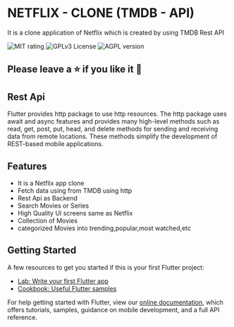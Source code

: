 
# NETFLIX - CLONE (TMDB - API)

It is a clone application of Netflix which is created by using TMDB Rest API


  
![MIT rating](https://img.shields.io/amo/rating/re?label=rating&style=plastic)
![GPLv3 License](https://img.shields.io/badge/License-GPL%20v3-yellow.svg)
![AGPL version](https://img.shields.io/amo/v/v?label=version&style=plastic)


## Please leave a ⭐ if you like it 💜





## Rest Api

Flutter provides http package to use http resources. The http package uses await and async features and provides many high-level methods such as read, get, post, put, head, and delete methods for sending and receiving data from remote locations. These methods simplify the development of REST-based mobile applications.


## Features

- It is a Netflix app clone
- Fetch data using from TMDB using http 
- Rest Api as Backend
- Search Movies or Series
- High Quality UI screens same as Netflix
- Collection of Movies
- categorized Movies into trending,popular,most watched,etc


## Getting Started


A few resources to get you started if this is your first Flutter project:

- [Lab: Write your first Flutter app](https://flutter.dev/docs/get-started/codelab)
- [Cookbook: Useful Flutter samples](https://flutter.dev/docs/cookbook)

For help getting started with Flutter, view our
[online documentation](https://flutter.dev/docs), which offers tutorials,
samples, guidance on mobile development, and a full API reference.
